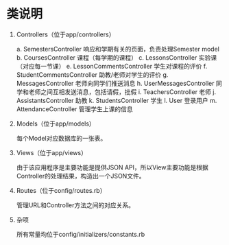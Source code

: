 类说明
===

1. Controllers（位于app/controllers）
    
    a. SemestersController
        响应和学期有关的页面，负责处理Semester model
    b. CoursesController
        课程（每学期的课程）
    c. LessonsController
        实验课（对应每一节课）
    e. LessonCommentsController
        学生对课程的评价
    f. StudentCommentsController
        助教/老师对学生的评价
    g. MessagesController
        老师向同学们推送消息
    h. UserMessagesController
        同学和老师之间互相发送消息，包括请假，批假
    i. TeachersController
        老师
    j. AssistantsController
        助教
    k. StudentsController
        学生
    l. User
        登录用户
    m. AttendanceController
        管理学生上课的信息

2. Models（位于app/models）
    
    每个Model对应数据库的一张表。

3. Views（位于app/views）

    由于该应用程序是主要功能是提供JSON API，所以View主要功能是根据Controller的处理结果，构造出一个JSON文件。

4. Routes（位于config/routes.rb）
    
    管理URL和Controller方法之间的对应关系。
    
5. 杂项
    
    所有常量均位于config/initializers/constants.rb